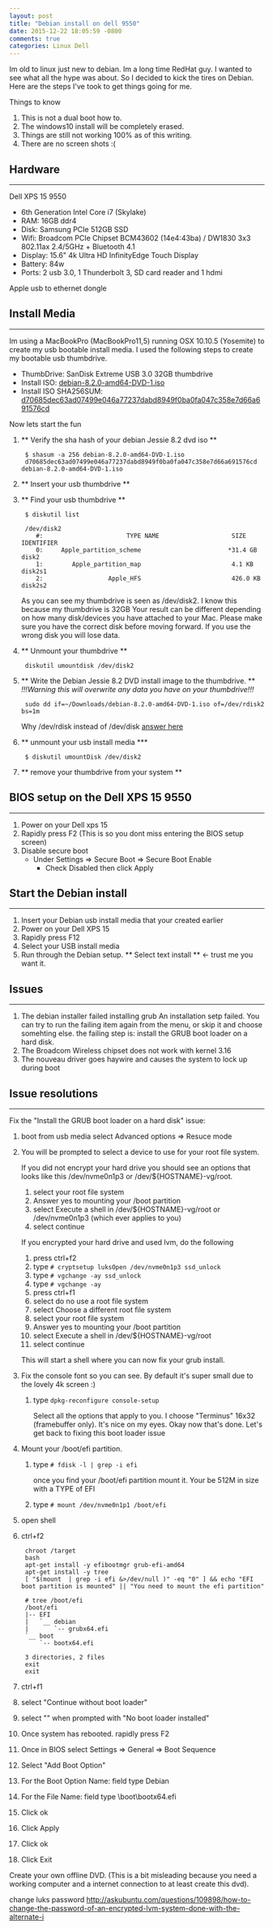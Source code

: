 ```yaml
---
layout: post
title: "Debian install on dell 9550"
date: 2015-12-22 18:05:59 -0800
comments: true
categories: Linux Dell
---
```


Im old to linux just new to debian. Im a long time RedHat guy. I wanted to see what all the hype was about. So I decided to kick the tires on Debian. Here are the steps I've took to get things going for me. 

Things to know

1. This is not a dual boot how to.
2. The windows10 install will be completely erased.
3. Things are still not working 100% as of this writing.
4. There are no screen shots :(


## Hardware
--------------------------------------------------------------------------------
Dell XPS 15 9550

   * 6th Generation Intel Core i7 (Skylake)
   * RAM: 16GB ddr4
   * Disk: Samsung PCIe 512GB SSD 
   * Wifi: Broadcom PCIe Chipset BCM43602 (14e4:43ba) / DW1830 3x3 802.11ax 2.4/5GHz + Bluetooth 4.1
   * Display: 15.6" 4k Ultra HD InfinityEdge Touch Display
   * Battery: 84w
   * Ports: 2 usb 3.0, 1 Thunderbolt 3, SD card reader and 1 hdmi 

Apple usb to ethernet dongle


## Install Media 
--------------------------------------------------------------------------------
Im using a MacBookPro (MacBookPro11,5) running OSX 10.10.5 (Yosemite) to create my usb bootable install media. I used the following steps to create my bootable usb thumbdrive.


* ThumbDrive: SanDisk Extreme USB 3.0 32GB thumbdrive
* Install ISO: [debian-8.2.0-amd64-DVD-1.iso](http://cdimage.debian.org/debian-cd/8.2.0/amd64/iso-dvd/debian-8.2.0-amd64-DVD-1.iso)
* Install ISO SHA256SUM: [d70685dec63ad07499e046a77237dabd8949f0ba0fa047c358e7d66a691576cd](http://cdimage.debian.org/debian-cd/8.2.0/amd64/iso-dvd/SHA256SUMS)



Now lets start the fun

1. ** Verify the sha hash of your debian Jessie 8.2 dvd iso **

        $ shasum -a 256 debian-8.2.0-amd64-DVD-1.iso
        d70685dec63ad07499e046a77237dabd8949f0ba0fa047c358e7d66a691576cd  debian-8.2.0-amd64-DVD-1.iso

2. ** Insert your usb thumbdrive  **
3. ** Find your usb thumbdrive **

        $ diskutil list

        /dev/disk2
           #:                       TYPE NAME                    SIZE       IDENTIFIER
           0:     Apple_partition_scheme                        *31.4 GB    disk2
           1:        Apple_partition_map                         4.1 KB     disk2s1
           2:                  Apple_HFS                         426.0 KB   disk2s2

    As you can see my thumbdrive is seen as /dev/disk2. I know this because my thumbdrive is 32GB
Your result can be different depending on how many disk/devices you have attached to your Mac. Please make sure you have the correct disk before moving forward. If you use the wrong disk you will lose data.

4. ** Unmount your thumbdrive **

        diskutil umountdisk /dev/disk2

5. ** Write the Debian Jessie 8.2 DVD install image to the thumbdrive. ** _!!!Warning this will overwrite any data you have on your thumbdrive!!!_

        sudo dd if=~/Downloads/debian-8.2.0-amd64-DVD-1.iso of=/dev/rdisk2 bs=1m

    Why /dev/rdisk instead of /dev/disk [answer here](http://superuser.com/questions/631592/why-is-dev-rdisk-about-20-times-faster-than-dev-disk-in-mac-os-x)

6. ** unmount your usb install media ***

        $ diskutil umountDisk /dev/disk2

7. ** remove your thumbdrive from your system **


## BIOS setup on the Dell XPS 15 9550
--------------------------------------------------------------------------------
1. Power on your Dell xps 15
2. Rapidly press F2 (This is so you dont miss entering the BIOS setup screen)
3. Disable secure boot
   * Under Settings => Secure Boot => Secure Boot Enable
      * Check Disabled then click Apply


## Start the Debian install
--------------------------------------------------------------------------------
1. Insert your Debian usb install media that your created earlier
2. Power on your Dell XPS 15
3. Rapidly press F12
4. Select your USB install media
5. Run through the Debian setup. ** Select text install ** <- trust me you want it.


## Issues
--------------------------------------------------------------------------------
1. The debian installer failed installing grub
  An installation setp failed. You can try to run the failing item again from the menu, or skip it and choose somehting else. the failing step is: install the GRUB boot loader on a hard disk.
2. The Broadcom Wireless chipset does not work with kernel 3.16
3. The nouveau driver goes haywire and causes the system to lock up during boot



## Issue resolutions
--------------------------------------------------------------------------------
Fix the "Install the GRUB boot loader on a hard disk" issue:


1. boot from  usb media
select Advanced options => Resuce mode
2. You will be prompted to select a device to use for your root file system. 

    If you did not encrypt your hard drive you should see an options that looks like this
    /dev/nvme0n1p3 or /dev/${HOSTNAME}-vg/root. 
    1. select your root file system
    1. Answer yes to mounting your /boot partition
    1. select Execute a shell in /dev/${HOSTNAME}-vg/root or /dev/nvme0n1p3 (which ever applies to you)
    1. select continue

    If you encrypted your hard drive and used lvm, do the following
    1. press ctrl+f2
    1. type ``` # cryptsetup luksOpen /dev/nvme0n1p3 ssd_unlock ```
    1. type ``` # vgchange -ay ssd_unlock ```
    1. type ``` # vgchange -ay ```
    1. press ctrl+f1
    1. select do no use a root file system
    1. select Choose a different root file system
    1. select your root file system
    1. Answer yes to mounting your /boot partition
    1. select Execute a shell in /dev/${HOSTNAME}-vg/root
    1. select continue

    This will start a shell where you can now fix your grub install.
3. Fix the console font so you can see. By default it's super small due to the lovely 4k screen :)

    1. type ```dpkg-reconfigure console-setup```

        Select all the options that apply to you. 
        I choose "Terminus" 16x32 (framebuffer only). It's nice on my eyes.
        Okay now that's done. Let's get back to fixing this boot loader issue

4. Mount your /boot/efi partition.
    1. type ```# fdisk -l | grep -i efi```

        once you find your /boot/efi partition mount it. Your be 512M in size with a TYPE of EFI

    2. type ```# mount /dev/nvme0n1p1 /boot/efi```



1. open shell
2. ctrl+f2

        chroot /target
        bash
        apt-get install -y efibootmgr grub-efi-amd64
        apt-get install -y tree
        [ "$(mount  | grep -i efi &>/dev/null )" -eq "0" ] && echo "EFI boot partition is mounted" || "You need to mount the efi partition"
        
        # tree /boot/efi
        /boot/efi
        |-- EFI
        |   `__ debian
        |       `-- grubx64.efi
        `__ boot
            `-- bootx64.efi
  
        3 directories, 2 files
        exit
        exit

3. ctrl+f1
4. select "Continue without boot loader"
5. select "<Continue>" when prompted with "No boot loader installed"
6. Once system has rebooted. rapidly press F2
7. Once in BIOS select Settings => General => Boot Sequence
8. Select "Add Boot Option"
9. For the Boot Option Name: field type Debian
10. For the File Name: field type  \boot\bootx64.efi
12. Click ok
13. Click Apply
14. Click ok
15. Click Exit    



Create your own offline DVD. (This is a bit misleading because you need a working computer and a internet connection to at least create this dvd).

change luks password
http://askubuntu.com/questions/109898/how-to-change-the-password-of-an-encrypted-lvm-system-done-with-the-alternate-i
